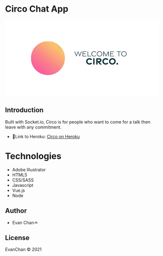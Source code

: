 # Circo Chat App
![Circo Banner](public/images/banner.JPG)

## Introduction
Built  with Socket.io, Circo is for people who want to come for a talk then leave with any commitment.
- :link:Link to Heroku: [Circo on Heroku](https://circo-chatapp.herokuapp.com/)

# Technologies
- Adobe Illustrator
- HTML5
- CSS/SASS
- Javascript
- Vue.js
- Node

## Author
- Evan Chan:aquarius:

## License
EvanChan :copyright: 2021

